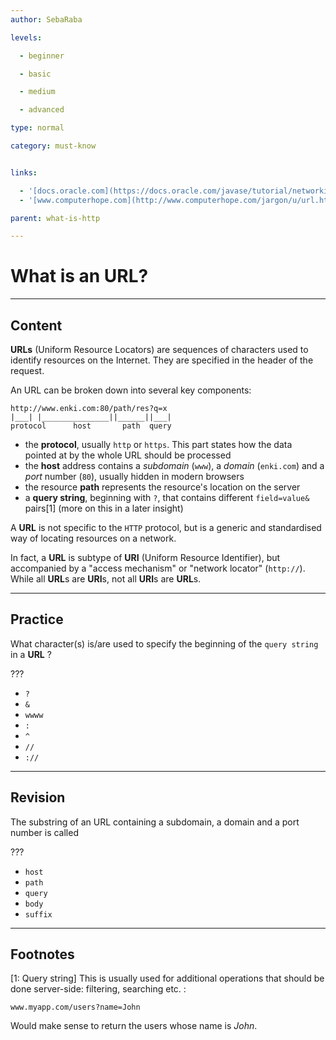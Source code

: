 ```yaml
---
author: SebaRaba

levels:

  - beginner

  - basic

  - medium

  - advanced

type: normal

category: must-know


links:

  - '[docs.oracle.com](https://docs.oracle.com/javase/tutorial/networking/urls/definition.html){website}'
  - '[www.computerhope.com](http://www.computerhope.com/jargon/u/url.htm){website}'

parent: what-is-http

---
```


# What is an URL?

---

## Content

**URLs** (Uniform Resource Locators) are sequences of characters used to identify resources on the Internet. They are specified in the header of the request.

An URL can be broken down into several key components:

```
http://www.enki.com:80/path/res?q=x
|___| |_______________||______||___|
protocol      host       path  query
```

- the **protocol**, usually `http` or `https`. This part states how the data pointed at by the whole URL should be processed
- the **host** address contains a _subdomain_ (`www`), a _domain_ (`enki.com`) and a _port_ number (`80`), usually hidden in modern browsers
- the resource **path** represents the resource's location on the server
- a **query string**, beginning with `?`, that contains different `field=value&` pairs[1] (more on this in a later insight)

A **URL** is not specific to the `HTTP` protocol, but is a generic and standardised way of locating resources on a network.

In fact, a **URL** is subtype of **URI** (Uniform Resource Identifier), but accompanied by a "access mechanism" or "network locator" (`http://`).
While all **URL**s are **URI**s, not all **URI**s are **URL**s.

---

## Practice

What character(s) is/are used to specify the beginning of the `query string` in a **URL** ?

???

- `?`
- `&`
- `wwww`
- `:`
- `^`
- `//`
- `://`

---

## Revision

The substring of an URL containing a subdomain, a domain and a port number is called

???

- `host`
- `path`
- `query`
- `body`
- `suffix`

---

## Footnotes

[1: Query string]
This is usually used for additional operations that should be done server-side: filtering, searching etc. :

```
www.myapp.com/users?name=John
```

Would make sense to return the users whose name is _John_.
